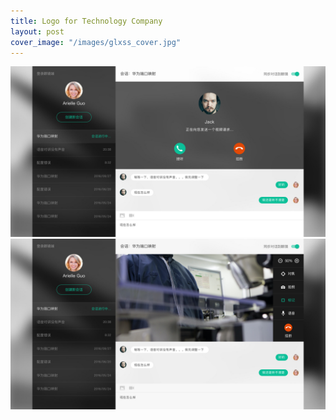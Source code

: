 ```yaml
---
title: Logo for Technology Company
layout: post
cover_image: "/images/glxss_cover.jpg"
---
```

![](/images/glxss_1.jpg)
![](/images/glxss_2.jpg)
